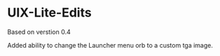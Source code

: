 # UIX-Lite-Edits
Based on verstion 0.4

Added ability to change the Launcher menu orb to a custom tga image.
